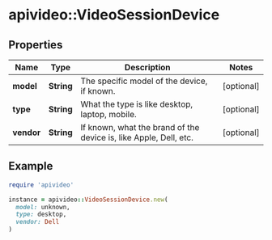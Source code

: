 # apivideo::VideoSessionDevice

## Properties

| Name | Type | Description | Notes |
| ---- | ---- | ----------- | ----- |
| **model** | **String** | The specific model of the device, if known. | [optional] |
| **type** | **String** | What the type is like desktop, laptop, mobile. | [optional] |
| **vendor** | **String** | If known, what the brand of the device is, like Apple, Dell, etc. | [optional] |

## Example

```ruby
require 'apivideo'

instance = apivideo::VideoSessionDevice.new(
  model: unknown,
  type: desktop,
  vendor: Dell
)
```

